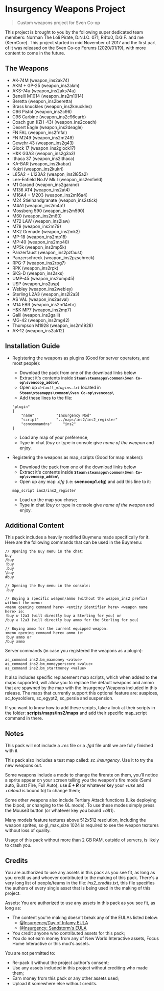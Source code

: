 # Insurgency Weapons Project
> Custom weapons project for Sven Co-op

This project is brought to you by the following super dedicated team members: Norman The Loli Pirate, D.N.I.O. 071, R4to0, D.G.F. and me (KernCore). This project started in mid November of 2017 and the first part of it was released on the Sven Co-op Forums (2020/01/19), with more content to come in the future.

## The Weapons

* AK-74M (weapon_ins2ak74)
* AKM + GP-25 (weapon_ins2akm)
* AKS-74u (weapon_ins2aks74u)
* Benelli M1014 (weapon_ins2m1014)
* Beretta (weapon_ins2beretta)
* Brass knuckles (weapon_ins2knuckles)
* C96 Pistol (weapon_ins2c96)
* C96 Carbine (weapon_ins2c96carb)
* Coach gun (IZH-43) (weapon_ins2coach)
* Desert Eagle (weapon_ins2deagle)
* FN FAL (weapon_ins2fnfal)
* FN M249 (weapon_ins2m249)
* Gewehr 43 (weapon_ins2g43)
* Glock 17 (weapon_ins2glock17)
* H&K G3A3 (weapon_ins2g3a3)
* Ithaca 37 (weapon_ins2ithaca)
* KA-BAR (weapon_ins2kabar)
* Kukri (weapon_ins2kukri)
* L85A2 + L123A2 (weapon_ins2l85a2)
* Lee-Enfield No.IV Mk.I (weapon_ins2enfield)
* M1 Garand (weapon_ins2garand)
* M136 AT4 (weapon_ins2at4)
* M16A4 + M203 (weapon_ins2m16a4)
* M24 Stielhandgranate (weapon_ins2stick)
* M4A1 (weapon_ins2m4a1)
* Mossberg 590 (weapon_ins2m590)
* M60 (weapon_ins2m60)
* M72 LAW (weapon_ins2law)
* M79 (weapon_ins2m79)
* MK2 Grenade (weapon_ins2mk2)
* MP-18 (weapon_ins2mp18)
* MP-40 (weapon_ins2mp40)
* MP5k (weapon_ins2mp5k)
* Panzerfaust (weapon_ins2pzfaust)
* Panzerschreck (weapon_ins2pzschreck)
* RPG-7 (weapon_ins2rpg7)
* RPK (weapon_ins2rpk)
* SKS-D (weapon_ins2sks)
* UMP-45 (weapon_ins2ump45)
* USP (weapon_ins2usp)
* Webley (weapon_ins2webley)
* Sterling L2A3 (weapon_ins2l2a3)
* AS VAL (weapon_ins2asval)
* M14 EBR (weapon_ins2m14ebr)
* H&K MP7 (weapon_ins2mp7)
* Galil (weapon_ins2galil)
* MG-42 (weapon_ins2mg42)
* Thompson M1928 (weapon_ins2m1928)
* AK-12 (weapon_ins2ak12)

## Installation Guide

* Registering the weapons as plugins (Good for server operators, and most people):
	* Download the pack from one of the download links below
	* Extract it's contents inside **`Steam\steamapps\common\Sven Co-op\svencoop_addon\`**
	* Open up *`default_plugins.txt`* located in **`Steam\steamapps\common\Sven Co-op\svencoop\`**
	* Add these lines to the file:
	```
	"plugin"
	{
		"name"          "Insurgency Mod"
		"script"        "../maps/ins2/ins2_register"
		"concommandns"     "ins2"
	}
	```
	* Load any map of your preference;
	* Type in chat *\buy* or type in console give *name of the weapon* and enjoy.

* Registering the weapons as map_scripts (Good for map makers):
	* Download the pack from one of the download links below
	* Extract it's contents inside **`Steam\steamapps\common\Sven Co-op\svencoop_addon\`**
	* Open up any map *.cfg* (i.e: **svencoop1.cfg**) and add this line to it:
	```
	map_script ins2/ins2_register
	```
	* Load up the map you chose;
	* Type in chat *\buy* or type in console give *name of the weapon* and enjoy.

## Additional Content

This pack includes a heavily modified Buymenu made specifically for it.
Here are the following commands that can be used in the Buymenu:

```
// Opening the Buy menu in the chat:
buy
/buy
!buy
.buy
\buy
#buy

// Opening the Buy menu in the console:
.buy

// Buying a specific weapon/ammo (without the weapon_ins2 prefix) without the menu:
<menu opening command here> <entity identifier here> <weapon name here> ie:
!buy w l2a3 (will directly buy a Sterling for you) or 
/buy a l2a3 (will directly buy ammo for the Sterling for you)

// Buying ammo for the current equipped weapon:
<menu opening command here> ammo ie:
!buy ammo or
/buy ammo
```

Server commands (in case you registered the weapons as a plugin):
```
as_command ins2.bm_maxmoney <value>
as_command ins2.bm_moneyperscore <value>
as_command ins2.bm_startmoney <value>
```

It also includes specific replacement map scripts, which when added to the maps supported, will allow you to replace the default weapons and ammo that are spawned by the map with the Insurgency Weapons included in this release.
The maps that currently support this optional feature are: auspices, sc_toysoldiers, sc_egypt2, sc_persia and suspension.

If you want to know how to add these scripts, take a look at their scripts in the folder: **scripts/maps/ins2/maps** and add their specific map_script command in there.

## Notes

This pack will not include a *.res* file or a *.fgd* file until we are fully finished with it.

This pack also includes a test map called: *sc_insurgency*. Use it to try the new weapons out.

Some weapons include a mode to change the firerate on them, you'll notice a sprite appear on your screen telling you the weapon's fire mode (Semi auto, Burst Fire, Full Auto), use ***E + R*** (or whatever key your *+use* and *+reload* is bound to) to change them;

Some other weapons also include Tertiary Attack functions (Like deploying the bipod, or changing to the GL mode).
To use these modes simply press the Mouse3 button (or whatever key you bound *+alt1*).

Many models feature textures above 512x512 resolution, including the weapon sprites, so gl_max_size 1024 is required to see the weapon textures without loss of quality.

Usage of this pack without more than 2 GB RAM, outside of servers, is likely to crash you.

## Credits

You are authorized to use any assets in this pack as you see fit, as long as you credit us and whoever contributed to the making of this pack.
There's a very long list of people/teams in the file: *ins2_credits.txt*, this file specifies the authors of every single asset that is being used in the making of this project.

Assets: You are authorized to use any assets in this pack as you see fit, as long as:

* The content you're making doesn't break any of the EULAs listed below:
	* [@Insurgency/Day of Infamy EULA](https://store.steampowered.com/eula/447820_eula_0) 
	* [@Insurgency: Sandstorm's EULA](https://store.steampowered.com/eula/581320_eula_0)
* You credit anyone who contributed assets for this pack;
* You do not earn money from any of New World Interactive assets, Focus Home Interactive or this mod's assets.

You are not permitted to:

* Re-pack it without the project author's consent;
* Use any assets included in this project without crediting who made them;
* Earn money from this pack or any other assets used;
* Upload it somewhere else without credits.